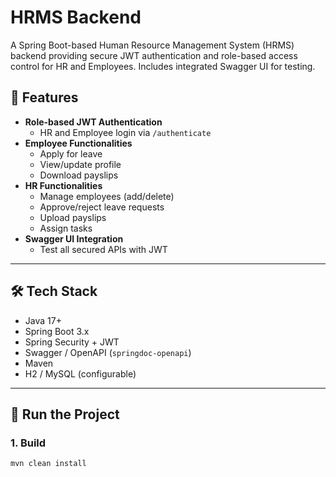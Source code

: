 # HRMS Backend

A Spring Boot-based Human Resource Management System (HRMS) backend providing secure JWT authentication and role-based access control for HR and Employees. Includes integrated Swagger UI for testing.

## 🔐 Features

- **Role-based JWT Authentication**
  - HR and Employee login via `/authenticate`
- **Employee Functionalities**
  - Apply for leave
  - View/update profile
  - Download payslips
- **HR Functionalities**
  - Manage employees (add/delete)
  - Approve/reject leave requests
  - Upload payslips
  - Assign tasks
- **Swagger UI Integration**
  - Test all secured APIs with JWT

---

## 🛠️ Tech Stack

- Java 17+
- Spring Boot 3.x
- Spring Security + JWT
- Swagger / OpenAPI (`springdoc-openapi`)
- Maven
- H2 / MySQL (configurable)

---

## 🚀 Run the Project

### 1. Build

```bash
mvn clean install
